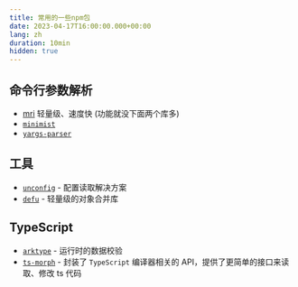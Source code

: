 ```yaml
---
title: 常用的一些npm包
date: 2023-04-17T16:00:00.000+00:00
lang: zh
duration: 10min
hidden: true
---
```


## 命令行参数解析

- [mri](https://www.npmjs.com/package/mri) 轻量级、速度快 (功能就没下面两个库多)
- [`minimist`](https://www.npmjs.com/package/minimist)
- [`yargs-parser`](https://www.npmjs.com/package/yargs-parser)

## 工具

- [`unconfig`](https://www.npmjs.com/package/unconfig) - 配置读取解决方案
- [`defu`](https://www.npmjs.com/package/defu) - 轻量级的对象合并库

## TypeScript

- [`arktype`](https://www.npmjs.com/package/arktype) - 运行时的数据校验
- [`ts-morph`](https://www.npmjs.com/package/ts-morph) - 封装了 `TypeScript` 编译器相关的 API，提供了更简单的接口来读取、修改 ts 代码